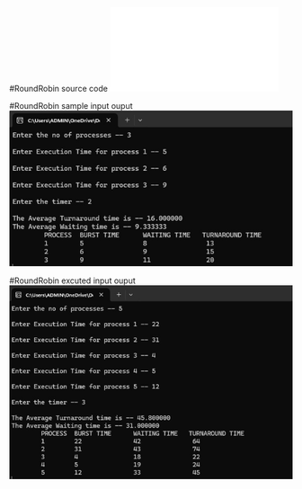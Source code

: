 #RoundRobin source code
![program file](roundrobin_582.c)

#RoundRobin sample input ouput
![TestedOutput](roundrobin_io_582.jpeg)

#RoundRobin excuted input ouput
![program output](roundrobin_eo_582.jpeg)
